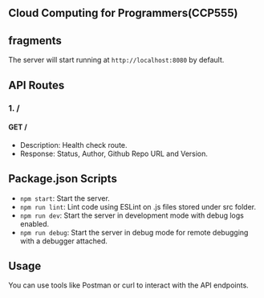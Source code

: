 ## Cloud Computing for Programmers(CCP555)

## fragments

The server will start running at `http://localhost:8080` by default.

## API Routes

### 1. /

#### GET /

- Description: Health check route.
- Response: Status, Author, Github Repo URL and Version.

## Package.json Scripts

- `npm start`: Start the server.
- `npm run lint`: Lint code using ESLint on .js files stored under src folder.
- `npm run dev`: Start the server in development mode with debug logs enabled.
- `npm run debug`: Start the server in debug mode for remote debugging with a debugger attached.

## Usage

You can use tools like Postman or curl to interact with the API endpoints.
